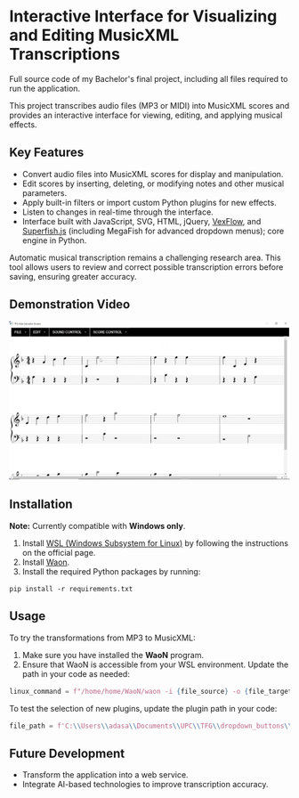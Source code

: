 # Interactive Interface for Visualizing and Editing MusicXML Transcriptions

Full source code of my Bachelor's final project, including all files required to run the application.

This project transcribes audio files (MP3 or MIDI) into MusicXML scores and provides an interactive interface for viewing, editing, and applying musical effects.

## Key Features

- Convert audio files into MusicXML scores for display and manipulation.  
- Edit scores by inserting, deleting, or modifying notes and other musical parameters.  
- Apply built-in filters or import custom Python plugins for new effects.  
- Listen to changes in real-time through the interface.  
- Interface built with JavaScript, SVG, HTML, jQuery, [VexFlow](https://github.com/0xfe/vexflow), and [Superfish.js](https://github.com/joeldbirch/superfish) (including MegaFish for advanced dropdown menus); core engine in Python. 

Automatic musical transcription remains a challenging research area. This tool allows users to review and correct possible transcription errors before saving, ensuring greater accuracy.

## Demonstration Video
[![Demo Video](assets/demo_img.png)](assets/demonstration_video.mp4)


## Installation
**Note:** Currently compatible with **Windows only**.

1. Install [WSL (Windows Subsystem for Linux)](https://learn.microsoft.com/en-us/windows/wsl/install) by following the instructions on the official page.
2. Install [Waon](https://kichiki.github.io/waon/).
3. Install the required Python packages by running:

````
pip install -r requirements.txt
````

## Usage

To try the transformations from MP3 to MusicXML:

1. Make sure you have installed the **WaoN** program.  
2. Ensure that WaoN is accessible from your WSL environment. Update the path in your code as needed:

```python
linux_command = f"/home/home/WaoN/waon -i {file_source} -o {file_target}"
```

To test the selection of new plugins, update the plugin path in your code:
```python
file_path = f'C:\\Users\\adasa\\Documents\\UPC\\TFG\\dropdown_buttons\\tfg (3)\\tfg\\plugins\\{name}.py'
```

## Future Development

- Transform the application into a web service.  
- Integrate AI-based technologies to improve transcription accuracy.